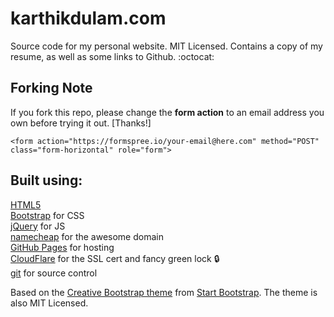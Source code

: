 karthikdulam.com
================================================================================

Source code for my personal website. MIT Licensed. Contains a copy of my resume, 
as well as some links to Github. :octocat:

## Forking Note

If you fork this repo, please change the **form action** to an email address you own before trying it out. [Thanks!]

```
<form action="https://formspree.io/your-email@here.com" method="POST" class="form-horizontal" role="form">
```

Built using:
--------------------------------------------------------------------------------
[HTML5](https://developers.google.com/web/)  
[Bootstrap](http://getbootstrap.com/) for CSS  
[jQuery](https://jquery.com/) for JS  
[namecheap](https://www.namecheap.com/) for the awesome domain  
[GitHub Pages](https://pages.github.com/) for hosting  
[CloudFlare](https://www.cloudflare.com/) for the SSL cert and fancy green lock :lock:  
[git](https://git-scm.com/) for source control

Based on the
[Creative Bootstrap theme](http://startbootstrap.com/template-overviews/creative/)
from [Start Bootstrap](http://startbootstrap.com/).
The theme is also MIT Licensed.


